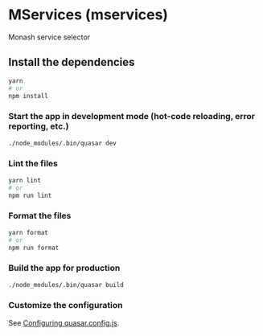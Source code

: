 # MServices (mservices)

Monash service selector

## Install the dependencies
```bash
yarn
# or
npm install
```

### Start the app in development mode (hot-code reloading, error reporting, etc.)
```bash
./node_modules/.bin/quasar dev
```


### Lint the files
```bash
yarn lint
# or
npm run lint
```


### Format the files
```bash
yarn format
# or
npm run format
```



### Build the app for production
```bash
./node_modules/.bin/quasar build
```

### Customize the configuration
See [Configuring quasar.config.js](https://v2.quasar.dev/quasar-cli-vite/quasar-config-js).

